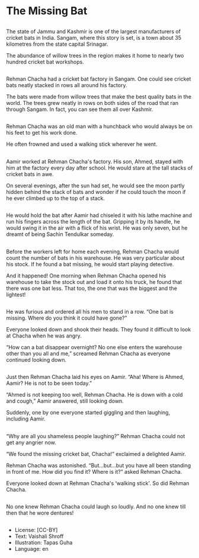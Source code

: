 # The Missing Bat

##
The state of Jammu and Kashmir is one of the largest manufacturers of cricket bats in India. Sangam, where this story is set, is a town about 35 kilometres from the state capital Srinagar.

The abundance of willow trees in the region makes it home to nearly two hundred cricket bat workshops.

##
Rehman Chacha had a cricket bat factory in Sangam. One could see cricket bats neatly stacked in rows all around his factory.

The bats were made from willow trees that make the best quality bats in the world. The trees grew neatly in rows on both sides of the road that ran through Sangam. In fact, you can see them all over Kashmir.

##
Rehman Chacha was an old man with a hunchback who would always be on his feet to get his work done.

He often frowned and used a walking stick wherever he went.

##
Aamir worked at Rehman Chacha's factory. His son, Ahmed, stayed with him at the factory every day after school. He would stare at the tall stacks of cricket bats in awe.

On several evenings, after the sun had set, he would see the moon partly hidden behind the stack of bats and wonder if he could touch the moon if he ever climbed up to the top of a stack.

##
He would hold the bat after Aamir had chiseled it with his lathe machine and run his fingers across the length of the bat. Gripping it by its handle, he would swing it in the air with a flick of his wrist. He was only seven, but he dreamt of being Sachin Tendulkar someday.

##
Before the workers left for home each evening, Rehman Chacha would count the number of bats in his warehouse. He was very particular about his stock. If he found a bat missing, he would start playing detective.

And it happened! One morning when Rehman Chacha opened his warehouse to take the stock out and load it onto his truck, he found that there was one bat less. That too, the one that was the biggest and the lightest!

##
He was furious and ordered all his men to stand in a row. “One bat is missing. Where do you think it could have gone?”

Everyone looked down and shook their heads. They found it difficult to look at Chacha when he was angry.

“How can a bat disappear overnight? No one else enters the warehouse other than you all and me,” screamed Rehman Chacha as everyone continued looking down.

##
Just then Rehman Chacha laid his eyes on Aamir. “Aha! Where is Ahmed, Aamir? He is not to be seen today.”

“Ahmed is not keeping too well, Rehman Chacha. He is down with a cold and cough,” Aamir answered, still looking down.

Suddenly, one by one everyone started giggling and then laughing, including Aamir.

##
“Why are all you shameless people laughing?” Rehman Chacha could not get any angrier now.

“We found the missing cricket bat, Chacha!” exclaimed a delighted Aamir.

Rehman Chacha was astonished. “But...but...but you have all been standing in front of me. How did you find it? Where is it?” asked Rehman Chacha.

Everyone looked down at Rehman Chacha's ‘walking stick'. So did Rehman Chacha.

##
No one knew Rehman Chacha could laugh so loudly. And no one knew till then that he wore dentures!

##
* License: [CC-BY]
* Text: Vaishali Shroff
* Illustration: Tapas Guha
* Language: en
